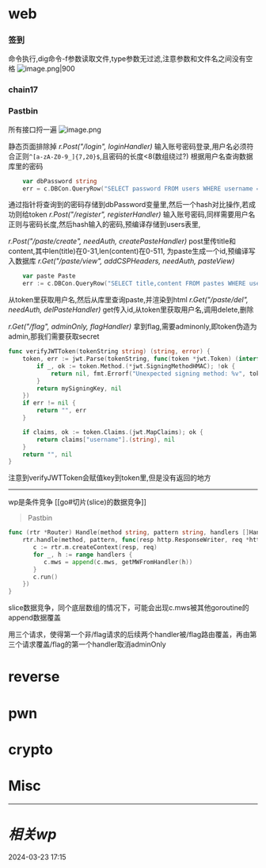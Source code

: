 # web
### 签到
命令执行,dig命令-f参数读取文件,type参数无过滤,注意参数和文件名之间没有空格
![image.png|900](https://gitee.com/leiye87/typora_picture/raw/master/20240323171605.png)


### chain17

### Pastbin
所有接口捋一遍
![image.png](https://gitee.com/leiye87/typora_picture/raw/master/20240323191816.png)

静态页面排除掉
*r.Post("/login", loginHandler)*
输入账号密码登录,用户名必须符合正则`^[a-zA-Z0-9_]{7,20}$`,且密码的长度<8(数组绕过?)
根据用户名查询数据库里的密码
```go
	var dbPassword string
	err = c.DBCon.QueryRow("SELECT password FROM users WHERE username = ?", username).Scan(&dbPassword)
```
通过指针将查询到的密码存储到dbPassword变量里,然后一个hash对比操作,若成功则给token
*r.Post("/register", registerHandler)*
输入账号密码,同样需要用户名正则与密码长度,然后hash输入的密码,预编译存储到users表里,

*r.Post("/paste/create", needAuth, createPasteHandler)*
post里传title和content,其中len(title)在0-31,len(content)在0-511,
为paste生成一个id,预编译写入数据库
*r.Get("/paste/view", addCSPHeaders, needAuth, pasteView)*
```go
	var paste Paste
	err := c.DBCon.QueryRow("SELECT title,content FROM pastes WHERE user = ?", username).Scan(&paste.Title, &paste.Content)
```
从token里获取用户名,然后从库里查询paste,并渲染到html
*r.Get("/paste/del", needAuth, delPasteHandler)*
get传入id,从token里获取用户名,调用delete,删除


*r.Get("/flag", adminOnly, flagHandler)*
拿到flag,需要adminonly,即token伪造为admin,那我们需要获取secret

```go
func verifyJWTToken(tokenString string) (string, error) {
	token, err := jwt.Parse(tokenString, func(token *jwt.Token) (interface{}, error) {
		if _, ok := token.Method.(*jwt.SigningMethodHMAC); !ok {
			return nil, fmt.Errorf("Unexpected signing method: %v", token.Header["alg"])
		}
		return mySigningKey, nil
	})
	if err != nil {
		return "", err
	}

	if claims, ok := token.Claims.(jwt.MapClaims); ok {
		return claims["username"].(string), nil
	}
	return "", nil
}
```
注意到verifyJWTToken会赋值key到token里,但是没有返回的地方

---
wp是条件竞争
[[go#切片(slice)的数据竞争]]
> Pastbin

```go
func (rtr *Router) Handle(method string, pattern string, handlers []Handler) {
    rtr.handle(method, pattern, func(resp http.ResponseWriter, req *http.Request) {
       c := rtr.m.createContext(resp, req)
       for _, h := range handlers {
          c.mws = append(c.mws, getMWFromHandler(h))
       }
       c.run()
    })
}
```
slice数据竞争，同个底层数组的情况下，可能会出现c.mws被其他goroutine的append数据覆盖

用三个请求，使得第一个非/flag请求的后续两个handler被/flag路由覆盖，再由第三个请求覆盖/flag的第一个handler取消adminOnly
# reverse

# pwn

# crypto

# Misc


---
# *相关wp*




2024-03-23   17:15
